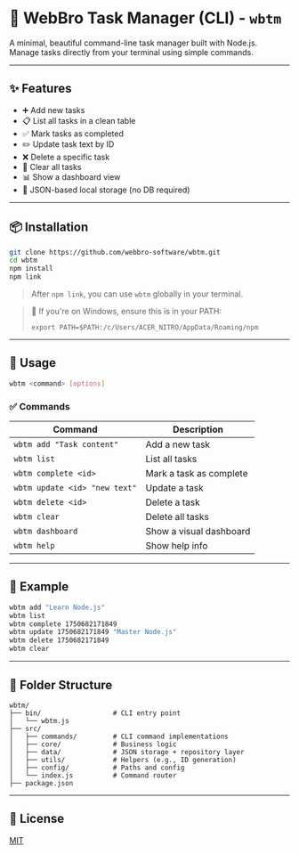 # 📄 WebBro Task Manager (CLI) - `wbtm`

A minimal, beautiful command-line task manager built with Node.js.  
Manage tasks directly from your terminal using simple commands.

---

## ✨ Features

- ➕ Add new tasks
- 📋 List all tasks in a clean table
- ✅ Mark tasks as completed
- ✏️ Update task text by ID
- ❌ Delete a specific task
- 🧹 Clear all tasks
- 📊 Show a dashboard view
- 💾 JSON-based local storage (no DB required)

---

## 📦 Installation

```bash
git clone https://github.com/webbro-software/wbtm.git
cd wbtm
npm install
npm link
```

> After `npm link`, you can use `wbtm` globally in your terminal.

> 🔧 If you're on Windows, ensure this is in your PATH:
>
> `export PATH=$PATH:/c/Users/ACER_NITRO/AppData/Roaming/npm`

---

## 🚀 Usage

```bash
wbtm <command> [options]
```

### ✅ Commands

| Command                       | Description             |
| ----------------------------- | ----------------------- |
| `wbtm add "Task content"`     | Add a new task          |
| `wbtm list`                   | List all tasks          |
| `wbtm complete <id>`          | Mark a task as complete |
| `wbtm update <id> "new text"` | Update a task           |
| `wbtm delete <id>`            | Delete a task           |
| `wbtm clear`                  | Delete all tasks        |
| `wbtm dashboard`              | Show a visual dashboard |
| `wbtm help`                   | Show help info          |

---

## 🧪 Example

```bash
wbtm add "Learn Node.js"
wbtm list
wbtm complete 1750682171849
wbtm update 1750682171849 "Master Node.js"
wbtm delete 1750682171849
wbtm clear
```

---

## 📁 Folder Structure

```
wbtm/
├── bin/                  # CLI entry point
│   └── wbtm.js
├── src/
│   ├── commands/         # CLI command implementations
│   ├── core/             # Business logic
│   ├── data/             # JSON storage + repository layer
│   ├── utils/            # Helpers (e.g., ID generation)
│   ├── config/           # Paths and config
│   └── index.js          # Command router
├── package.json
```

---

## 📄 License

[MIT](./LICENSE)
